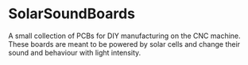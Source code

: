 # SolarSoundBoards
A small collection of PCBs for DIY manufacturing on the CNC machine.
These boards are meant to be powered by solar cells and change their sound and behaviour with light intensity.
